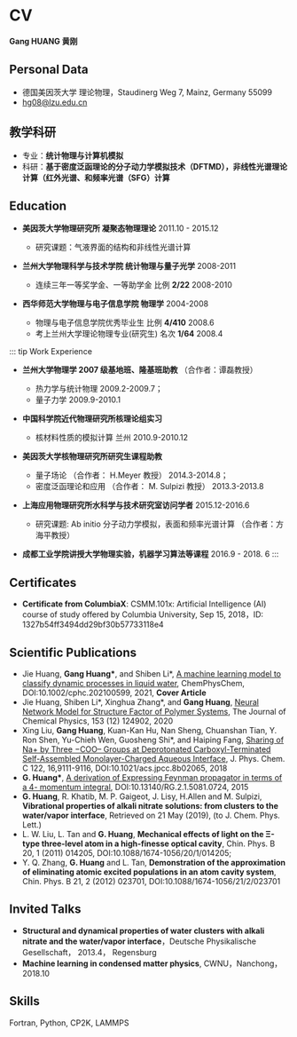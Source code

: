# CV
**Gang HUANG 黄刚**
<!-- <img src='/images/about/dylan_circle.png' width='20%'> -->

## Personal Data
- 德国美因茨大学 理论物理，Staudinerg Weg 7, Mainz, Germany 55099
- <hg08@lzu.edu.cn>


## 教学科研
- 专业：**统计物理与计算机模拟**
- 科研：**基于密度泛函理论的分子动力学模拟技术（DFTMD），非线性光谱理论计算（红外光谱、和频率光谱（SFG）计算**

## Education
- **美因茨大学物理研究所 凝聚态物理理论**  2011.10 - 2015.12 
    - 研究课题：气液界面的结构和非线性光谱计算

- **兰州大学物理科学与技术学院 统计物理与量子光学** 2008-2011 
    - 连续三年一等奖学金、一等助学金 比例 **2/22** 2008-2010 

- **西华师范大学物理与电子信息学院 物理学** 2004-2008 
    - 物理与电子信息学院优秀毕业生 比例 **4/410** 2008.6  
    - 考上兰州大学理论物理专业(研究生) 名次 **1/64** 2008.4 

::: tip Work Experience
- **兰州大学物理学 2007 级基地班、隆基班助教** （合作者：谭磊教授） 
    - 热力学与统计物理 2009.2-2009.7；
    - 量子力学 2009.9-2010.1 
- **中国科学院近代物理研究所核理论组实习**
    - 核材料性质的模拟计算 兰州 2010.9-2010.12 

- **美因茨大学核物理研究所研究生课程助教**
    - 量子场论 （合作者： H.Meyer 教授） 2014.3-2014.8； 
    - 密度泛函理论和应用 （合作者： M. Sulpizi 教授） 2013.3-2013.8 

- **上海应用物理研究所水科学与技术研究室访问学者** 2015.12-2016.6 
    - 研究课题: Ab initio 分子动力学模拟，表面和频率光谱计算 （合作者：方海平教授） 

- **成都工业学院讲授大学物理实验，机器学习算法等课程** 2016.9 - 2018. 6
:::

## Certificates
- **Certificate from ColumbiaX**: CSMM.101x: Artificial Intelligence (AI) course of study offered by Columbia University, Sep 15, 2018，ID: 1327b54ff3494dd29bf30b57733118e4

## Scientific Publications
- Jie Huang, **Gang Huang\***, and Shiben Li*, [A machine learning model to classify dynamic processes
in liquid water](https://chemistry-europe.onlinelibrary.wiley.com/doi/abs/10.1002/cphc.202100599), ChemPhysChem, DOI:10.1002/cphc.202100599, 2021, **Cover Article**
- Jie Huang, Shiben Li*, Xinghua Zhang*, and **Gang Huang**, [Neural Network Model for Structure Factor of Polymer Systems](https://aip.scitation.org/doi/full/10.1063/5.0022464), The Journal of Chemical Physics, 153 (12) 124902, 2020
- Xing Liu, **Gang Huang**, Kuan-Kan Hu, Nan Sheng, Chuanshan Tian, Y. Ron Shen, Yu-Chieh Wen, Guosheng Shi*, and Haiping Fang, [Sharing of Na+ by Three −COO– Groups at Deprotonated Carboxyl-Terminated Self-Assembled Monolayer-Charged Aqueous Interface](https://pubs.acs.org/doi/10.1021/acs.jpcc.8b02065), J. Phys. Chem. C 122, 16,9111-9116, DOI:10.1021/acs.jpcc.8b02065, 2018
- **G. Huang\***, [A derivation of Expressing Feynman propagator in terms of a 4- momentum integral](https://www.researchgate.net/publication/280720823_A_derivation_of_Expressing_Feynman_propagator_in_terms_of_a_4-momentum_integral), DOI:10.13140/RG.2.1.5081.0724, 2015
- **G. Huang**, R. Khatib, M. P. Gaigeot, J. Lisy, H.Allen and M. Sulpizi, 
**Vibrational properties of alkali nitrate solutions: from clusters to the water/vapor interface**, Retrieved on 21 May (2019), (to J. Chem. Phys. Lett.) 
- L. W. Liu, L. Tan and **G. Huang**, **Mechanical effects of light on the Ξ-type three-level atom in a high-finesse optical cavity**, Chin. Phys. B 20, 1 (2011) 014205, DOI:10.1088/1674-1056/20/1/014205; 
- Y. Q. Zhang, **G. Huang** and L. Tan, **Demonstration of the approximation of eliminating atomic excited populations in an atom cavity system**, Chin. Phys. B 21, 2 (2012) 023701, DOI:10.1088/1674-1056/21/2/023701 

## Invited Talks
- **Structural and dynamical properties of water clusters with alkali nitrate and the water/vapor interface**，Deutsche Physikalische Gesellschaft， 2013.4， Regensburg 
- **Machine learning in condensed matter physics**, CWNU，Nanchong，2018.10

## Skills
Fortran, Python, CP2K, LAMMPS
